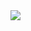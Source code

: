 <img src = "https://user-images.githubusercontent.com/80810148/227935127-9c77b3d5-4c77-40cc-a688-52784d2f0522.png">
